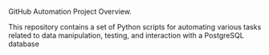 GitHub Automation Project Overview.

This repository contains a set of Python scripts for automating various tasks related to data manipulation, testing, and interaction with a PostgreSQL database
